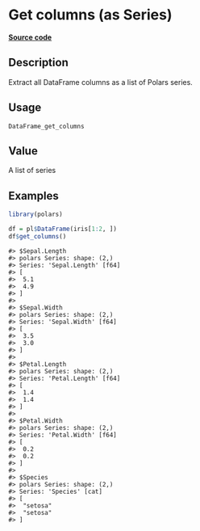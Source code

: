 
# Get columns (as Series)

[**Source code**](https://github.com/pola-rs/r-polars/tree/53c7d964901ed4a019998e89aff8c6d44691d793/R/#L)

## Description

Extract all DataFrame columns as a list of Polars series.

## Usage

<pre><code class='language-R'>DataFrame_get_columns
</code></pre>

## Value

A list of series

## Examples

``` r
library(polars)

df = pl$DataFrame(iris[1:2, ])
df$get_columns()
```

    #> $Sepal.Length
    #> polars Series: shape: (2,)
    #> Series: 'Sepal.Length' [f64]
    #> [
    #>  5.1
    #>  4.9
    #> ]
    #> 
    #> $Sepal.Width
    #> polars Series: shape: (2,)
    #> Series: 'Sepal.Width' [f64]
    #> [
    #>  3.5
    #>  3.0
    #> ]
    #> 
    #> $Petal.Length
    #> polars Series: shape: (2,)
    #> Series: 'Petal.Length' [f64]
    #> [
    #>  1.4
    #>  1.4
    #> ]
    #> 
    #> $Petal.Width
    #> polars Series: shape: (2,)
    #> Series: 'Petal.Width' [f64]
    #> [
    #>  0.2
    #>  0.2
    #> ]
    #> 
    #> $Species
    #> polars Series: shape: (2,)
    #> Series: 'Species' [cat]
    #> [
    #>  "setosa"
    #>  "setosa"
    #> ]
